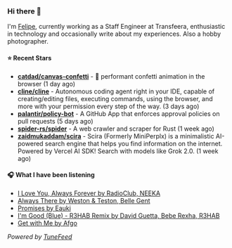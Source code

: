 ### Hi there 👋

I'm [Felipe](https://felipevm.com), currently working as a Staff Engineer at Transfeera, enthusiastic in technology and occasionally write about my experiences. Also a hobby photographer.

#### ⭐ Recent Stars
- **[catdad/canvas-confetti](https://github.com/catdad/canvas-confetti)** - 🎉 performant confetti animation in the browser (1 day ago)
- **[cline/cline](https://github.com/cline/cline)** - Autonomous coding agent right in your IDE, capable of creating/editing files, executing commands, using the browser, and more with your permission every step of the way. (3 days ago)
- **[palantir/policy-bot](https://github.com/palantir/policy-bot)** - A GitHub App that enforces approval policies on pull requests (5 days ago)
- **[spider-rs/spider](https://github.com/spider-rs/spider)** - A web crawler and scraper for Rust (1 week ago)
- **[zaidmukaddam/scira](https://github.com/zaidmukaddam/scira)** - Scira (Formerly MiniPerplx) is a minimalistic AI-powered search engine that helps you find information on the internet. Powered by Vercel AI SDK! Search with models like Grok 2.0. (1 week ago)

#### 🎧 What I have been listening
- [I Love You, Always Forever by RadioClub, NEEKA](https://open.spotify.com/track/5pCj2jYkId4bVp3JssibLN)
- [Always There by Weston &amp; Teston, Belle Gent](https://open.spotify.com/track/6dEWV1RKUaAyAlHTGkeFGr)
- [Promises by Eauki](https://open.spotify.com/track/7HNzUtyXHKuNC7Dnr5jZm8)
- [I&#39;m Good (Blue) - R3HAB Remix by David Guetta, Bebe Rexha, R3HAB](https://open.spotify.com/track/4NPJY8yFbu6YpgsgsKiEu1)
- [Get with Me by Afgo](https://open.spotify.com/track/4u5xFwCYnQilZBeOMFXTGh)

_Powered by [TuneFeed](https://tunefeed.app?ref=github.com)_
